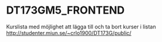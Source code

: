 # DT173GM5_FRONTEND
Kurslista med möjlighet att lägga till och ta bort kurser i listan
http://studenter.miun.se/~crlo1900/DT173G/public/

